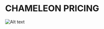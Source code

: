 # CHAMELEON PRICING
![Alt text](/Users/mikel/Documents/Projects/chameleon-pricing/ChameleonPricing.png.png?raw=true)

